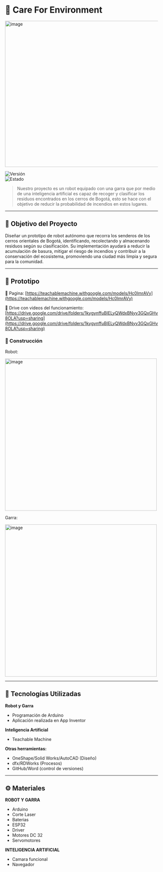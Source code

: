 # 🐢 Care For Environment

<img width="1168" height="480" alt="image" src="https://github.com/user-attachments/assets/e0ed5ad2-b775-4baa-8520-f9cee13cd846" />





![Versión](https://img.shields.io/badge/versión-1.0.0-pink)  
![Estado](https://img.shields.io/badge/estado-en%20prototipo-cyan)  

> Nuestro proyecto es un robot equipado con una garra que por medio de una inteligencia artificial es capaz de recoger y clasificar los residuos encontrados en los cerros de Bogotá, esto se hace con el objetivo de reducir la probabilidad de incendios en estos lugares.

---

## 🎯 Objetivo del Proyecto

Diseñar un prototipo de robot autónomo que recorra los senderos de los cerros orientales de Bogotá, identificando, recolectando y almacenando residuos según su clasificación. Su implementación ayudará a reducir la acumulación de basura, mitigar el riesgo de incendios y contribuir a la conservación del ecosistema, promoviendo una ciudad más limpia y segura para la comunidad. 

---

## 🧪 Prototipo

🔗 Pagina: [https://teachablemachine.withgoogle.com/models/Hc0lmrAVy](https://teachablemachine.withgoogle.com/models/Hc0lmrAVy)

🔗 Drive con videos del funcionamiento: [https://drive.google.com/drive/folders/1kygynffuBIELyQWdxBNyv3GQxGHv8OLA?usp=sharing](https://drive.google.com/drive/folders/1kygynffuBIELyQWdxBNyv3GQxGHv8OLA?usp=sharing)


### 📸 Construcción

Robot:

<img width="500" height="500" alt="image" src="https://github.com/user-attachments/assets/a670ca48-f4ae-4c1c-abe8-7b4c1e54a8ef" />


Garra: 

<img width="500" height="500" alt="image" src="https://github.com/user-attachments/assets/4300d950-c352-4839-8ff4-1608d7dca436" />


---

## 🧰 Tecnologías Utilizadas

**Robot y Garra**
- Programación de Arduino
- Aplicación realizada en App Inventor

**Inteligencia Artificial**
- Teachable Machine

**Otras herramientas:**
- OneShape/Solid Works/AutoCAD (Diseño)
- dfx/RDWorks (Procesos)
- GitHub/Word (control de versiones)
  
---

## ⚙️ Materiales

**ROBOT Y GARRA**
- Arduino
- Corte Laser
- Baterias
- ESP32
- Driver
- Motores DC 32
- Servomotores

**INTELIGENCIA ARTIFICIAL**
- Camara funcional
- Navegador
